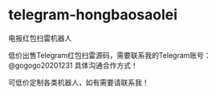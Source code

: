 # telegram-hongbaosaolei
电报红包扫雷机器人

低价出售Telegram红包扫雷源码，需要联系我的Telegram账号：@gogogo20201231  具体沟通合作方式！

可低价定制各类机器人，如有需要请联系我！
